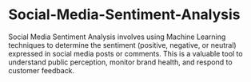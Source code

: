 # Social-Media-Sentiment-Analysis
Social Media Sentiment Analysis involves using Machine Learning techniques to determine the sentiment (positive, negative, or neutral) expressed in social media posts or comments. This is a valuable tool to understand public perception, monitor brand health, and respond to customer feedback.
